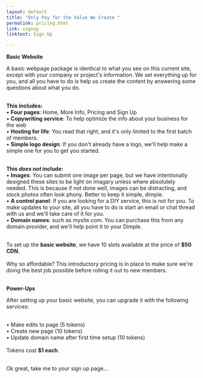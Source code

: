 ```yaml
---
layout: default
title: "Only Pay for the Value We Create " 
permalink: pricing.html
link: signup
linktext: Sign Up 

---
```


<b>Basic Website</b> <br />

A basic webpage package is identical to what you see on this current site, except with your company or project's information. We set everything up for you, and all you have to do is help us create the content by answering some questions about what you do. <br /><br />

<b>This includes:</b><br />
<span class="f5">• **Four pages**: Home, More Info, Pricing and Sign Up <br />
• **Copywriting service**: To help optimize the info about your business for the web<br />
• **Hosting for life**: You read that right, and it's only limited to the first batch of members. <br />
• **Simple logo design**: If you don't already have a logo, we'll help make a simple one for you to get you started. 
 <br /><br />
</span>

 <b>This <i>does not</i> include:</b><br/> 
 <span class="f5">• **Images**: You can submit one image per page, but we have intentionally designed these sites to be light on imagary unless where absolutely needed. This is because if not done well, images can be distracting, and stock photos often look phony. Better to keep it simple, dimple. <br />
 • **A control panel**: If you are looking for a DIY service, this is not for you. To make updates to your site, all you have to do is start an email or chat thread with us and we'll take care of it for you. <br />
 • **Domain names**: such as mysite.com. You can purchase this from any domain provider, and we'll help point it to your Dimple. <br />  <br />
</span>

<span class="orange">To set up the <b>basic website</b>, we have 10 slots available at the price of <b>$50 CDN</b></span>. <br /><br /> Why so affordable? This introductory pricing is in place to make sure we're doing the best job possible before rolling it out to new members. 
<br /><br />

<b>Power-Ups</b> <br />

After setting up your basic website, you can upgrade it with the following services: <br /> <br />

<span class="f5">
• Make edits to page (5 tokens) <br />
• Create new page (10 tokens) <br />
• Update domain name after first time setup (10 tokens) <br /><br />
</span>
<span class="orange">Tokens cost <b>$1 each</b>. </span><br /><br />

Ok great, take me to your sign up page...

